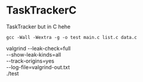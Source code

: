 # TaskTrackerC
TaskTracker but in C hehe 


`gcc -Wall -Wextra -g -o test main.c list.c data.c`

valgrind --leak-check=full \
         --show-leak-kinds=all \
         --track-origins=yes \
         --log-file=valgrind-out.txt \
         ./test
